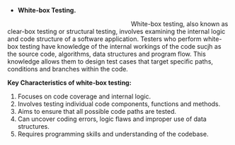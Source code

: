 ﻿- **White-box Testing.**

`                                       `White-box testing, also known as clear-box testing or structural testing, involves examining the internal logic and code structure of a software application. Testers who perform white-box testing have knowledge of the internal workings of the code sucjh as the source code, algorithms, data structures and program flow. This knowledge allows them to design test cases that target specific paths, conditions and branches within the code.

**Key Characteristics of white-box testing:**

1) Focuses on code coverage and internal logic.
1) Involves testing individual code components, functions and methods.
1) Aims to ensure that all possible code paths are tested.
1) Can uncover coding errors, logic flaws and improper use of data structures.
1) Requires programming skills and understanding of the codebase.

